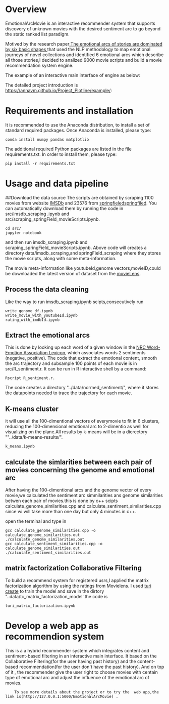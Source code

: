 # Overview
EmotionalArcMovie is an interactive recommender system  that supports discovery of unknown
           movies
                    with the desired
                    sentiment arc to go beyond the static ranked list paradigm.
                    
Motived by the research paper[ The emotional arcs of stories are dominated by six basic shapes ](https://arxiv.org/abs/1606.07772)
 that used the NLP methodology to map emotional journeys of novel collections and identified 6 emotional arcs which describe all those stories,I decided to analized 9000 movie scripts and build a movie recommendation system engine.
 
 The example of an interactive main interface of engine as below:

The detailed project introduction is https://annavm.github.io/Project_Plotline/example/:

# Requirements and installation

It is recommended to use the Anaconda distribution, to install a set of standard required packages. Once Anaconda is installed, please type:

```conda install numpy pandas matplotlib```

The additional required Python packages are listed in the file requirements.txt. In order to install them, please type:

```pip install -r requirements.txt```

# Usage and data pipeline
##Download the data source
The scripts are obtained by scraping 1100 movies from website [IMSDb](https://www.imsdb.com/) and 23576 from [springfieledspringfiled](https://www.springfieldspringfield.co.uk/). You can automatically download  them by running the code in src/imsdb_scraping .ipynb and src/scraping_springField_movieScripts.ipynb.

```
cd src/
jupyter notebook
```

and then run imsdb_scraping.ipynb and scraping_springField_movieScripts.ipynb.
Above code will creates a directory data/imsdb_scraping,and springField_scraping where they stores the movie scripts, along with some meta-information.

The movie meta-information like youtubeId,genome vectors,movieID,could be downloaded the latest version of dataset from the [movieLens](https://grouplens.org/datasets/movielens/).

## Process the data cleaning
Like the way to run imsdb_scraping.ipynb scipts,consecutively run  
```combine_movielens_scripts.ipynb
write_genome_df.ipynb
write_movie_with_youtubeId.ipynb
rating_with_imdbId.ipynb
```
## Extract the emotional arcs
This is done by looking up each word of a given window in the [NRC Word-Emotion Association Lexicon](http://saifmohammad.com/WebPages/NRC-Emotion-Lexicon.htm), which associates words 2 sentiments (negative, positive). The code that extract the emotional content, smooth the arc trajectory and subsample 100 points of each movie  is in src/R_sentiment.r. It can be run in R interactive shell by a command:

```Rscript R_sentiment.r.```

The code creates a directory "../data/normed_sentiment/", where it stores the datapoints needed to trace the trajectory for each movie.

## K-means cluster
it will use all the 100-dimentional vectors of everymovie to fit  in 6 clusters, reducing the 100-dimensional emotional arc to 2-dimentio as well for visualizing on the plane.All results by k-means will be in a dicrectory ""../data/k-means-results/".

```k_means.ipynb```

## calculate the simlarities between each pair of movies concerning the genome and emotional arc
After having the 100-dimentional arcs and the  genome vector of every movie,we calculated the sentiment arc simmilarities ans genome similarities betwen each pair of  movies.this is done by c++ scipts calculate_genome_similarities.cpp and calculate_sentiment_similarities.cpp since wi will take more than one day but only 4 minutes in c++.

open the terminal and type in

```
gcc calculate_genome_similarities.cpp -o calculate_genome_similarities.out  
./calculate_genome_similarities.out
gcc calculate_sentiment_similarities.cpp -o calculate_genome_similarities.out  
./calculate_sentiment_similarities.out

```

## matrix factorization Collaborative Filtering
To build a recommend system for registered usrs,I applied the matrix factorization algorithm by using the ratings from Movielens. I used [turi create](https://github.com/apple/turicreate) to train the model  and save in the dirtory "..data/tc_matrix_factorization_model'.the code is 

```
turi_matrix_factorization.ipynb
```

# Develop a web app as recommendion system

This  is a a hybrid recommender system which integrates content and sentiment-based filtering in an
        interactive main interface. It based on the Collaborative Filtering(for the user having past history)
        and
        the content-based recommendation(for the user don't have the past history). And on top of it , the recommender
        give
        the user right to choose movies with centain type of emotional arc and adjust the influence of the emotional arc
        of
        movies.
        
        To see more details about the project or to try the  web app,the link is(http://127.0.0.1:5000/EmotionalArcMovie) .


